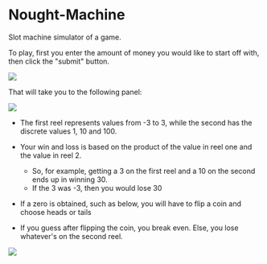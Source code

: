 # Nought-Machine
Slot machine simulator of a game. 

To play, first you enter the amount of money you would like to start off with, then click the "submit" button. 

<p float="center">
  <img src="exampleImages/noughtMachineImage3.png"/>
</p>                                                 

That will take you to the following panel:

<p float="center">
  <img src="exampleImages/noughtMachineImage2.png"/>
</p>


* The first reel represents values from -3 to 3, while the second has the discrete values 1, 10 and 100. 
* Your win and loss is based on the product of the value in reel one and the value in reel 2. 
  - So, for example, getting a 3 on the first reel and a 10 on the second ends up in winning 30. 
  - If the 3 was -3, then you would lose 30
  

  
* If a zero is obtained, such as below, you will have to flip a coin and choose heads or tails
* If you guess after flipping the coin, you break even. Else, you lose whatever's on the second reel. 

<p float="center">
  <img src="exampleImages/noughtMachineImage.png"/ >
</p